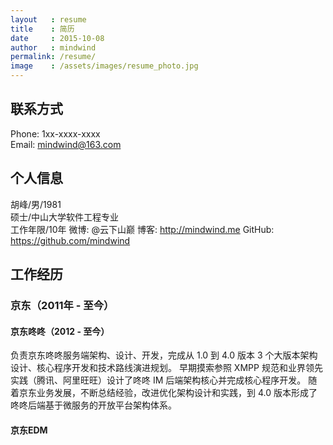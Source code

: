 ```yaml
---
layout   : resume
title    : 简历
date     : 2015-10-08
author   : mindwind
permalink: /resume/
image    : /assets/images/resume_photo.jpg
---
```



## 联系方式
Phone: 1xx-xxxx-xxxx  
Email: mindwind@163.com


## 个人信息
胡峰/男/1981  
硕士/中山大学软件工程专业  
工作年限/10年
微博: @云下山巅
博客: http://mindwind.me
GitHub: https://github.com/mindwind


## 工作经历
### 京东（2011年 - 至今）
#### 京东咚咚（2012 - 至今）
负责京东咚咚服务端架构、设计、开发，完成从 1.0 到 4.0 版本 3 个大版本架构设计、核心程序开发和技术路线演进规划。
早期摸索参照 XMPP 规范和业界领先实践（腾讯、阿里旺旺）设计了咚咚 IM 后端架构核心并完成核心程序开发。
随着京东业务发展，不断总结经验，改进优化架构设计和实践，到 4.0 版本形成了咚咚后端基于微服务的开放平台架构体系。


#### 京东EDM
